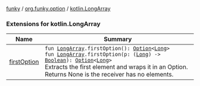 [funky](../../index.md) / [org.funky.option](../index.md) / [kotlin.LongArray](.)

### Extensions for kotlin.LongArray

| Name | Summary |
|---|---|
| [firstOption](first-option.md) | `fun `[`LongArray`](https://kotlinlang.org/api/latest/jvm/stdlib/kotlin/-long-array/index.html)`.firstOption(): `[`Option`](../-option/index.md)`<`[`Long`](https://kotlinlang.org/api/latest/jvm/stdlib/kotlin/-long/index.html)`>`<br>`fun `[`LongArray`](https://kotlinlang.org/api/latest/jvm/stdlib/kotlin/-long-array/index.html)`.firstOption(p: (`[`Long`](https://kotlinlang.org/api/latest/jvm/stdlib/kotlin/-long/index.html)`) -> `[`Boolean`](https://kotlinlang.org/api/latest/jvm/stdlib/kotlin/-boolean/index.html)`): `[`Option`](../-option/index.md)`<`[`Long`](https://kotlinlang.org/api/latest/jvm/stdlib/kotlin/-long/index.html)`>`<br>Extracts the first element and wraps it in an Option. Returns None is the receiver has no elements. |
